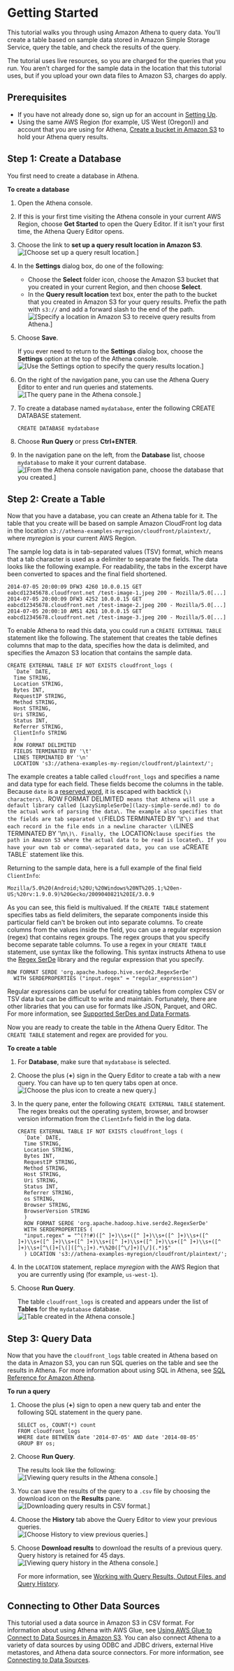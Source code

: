 # Getting Started<a name="getting-started"></a>

This tutorial walks you through using Amazon Athena to query data\. You'll create a table based on sample data stored in Amazon Simple Storage Service, query the table, and check the results of the query\.

The tutorial uses live resources, so you are charged for the queries that you run\. You aren't charged for the sample data in the location that this tutorial uses, but if you upload your own data files to Amazon S3, charges do apply\.

## Prerequisites<a name="prerequisites"></a>
+ If you have not already done so, sign up for an account in [Setting Up](setting-up.md)\.
+ Using the same AWS Region \(for example, US West \(Oregon\)\) and account that you are using for Athena, [Create a bucket in Amazon S3](https://docs.aws.amazon.com/AmazonS3/latest/user-guide/create-bucket.html) to hold your Athena query results\.

## Step 1: Create a Database<a name="step-1-create-a-database"></a>

You first need to create a database in Athena\.

**To create a database**

1. Open the Athena console\.

1. If this is your first time visiting the Athena console in your current AWS Region, choose **Get Started** to open the Query Editor\. If it isn't your first time, the Athena Query Editor opens\.

1. Choose the link to **set up a query result location in Amazon S3**\.  
![\[Choose set up a query result location.\]](http://docs.aws.amazon.com/athena/latest/ug/images/getting-started-choose-set-up-query-location.png)

1. In the **Settings** dialog box, do one of the following:
   + Choose the **Select** folder icon, choose the Amazon S3 bucket that you created in your current Region, and then choose **Select**\.
   + In the **Query result location** text box, enter the path to the bucket that you created in Amazon S3 for your query results\. Prefix the path with `s3://` and add a forward slash to the end of the path\.  
![\[Specify a location in Amazon S3 to receive query results from Athena.\]](http://docs.aws.amazon.com/athena/latest/ug/images/getting-started-setting-results-location.png)

1. Choose **Save**\.

   If you ever need to return to the **Settings** dialog box, choose the **Settings** option at the top of the Athena console\.  
![\[Use the Settings option to specify the query results location.\]](http://docs.aws.amazon.com/athena/latest/ug/images/getting-started-settings.png)

1. On the right of the navigation pane, you can use the Athena Query Editor to enter and run queries and statements\.  
![\[The query pane in the Athena console.\]](http://docs.aws.amazon.com/athena/latest/ug/images/getting-started-query-pane.png)

1. To create a database named `mydatabase`, enter the following CREATE DATABASE statement\.

   ```
   CREATE DATABASE mydatabase
   ```

1. Choose **Run Query** or press **Ctrl\+ENTER**\.

1. In the navigation pane on the left, from the **Database** list, choose `mydatabase` to make it your current database\.  
![\[From the Athena console navigation pane, choose the database that you created.\]](http://docs.aws.amazon.com/athena/latest/ug/images/getting-started-choose-database.png)

## Step 2: Create a Table<a name="step-2-create-a-table"></a>

Now that you have a database, you can create an Athena table for it\. The table that you create will be based on sample Amazon CloudFront log data in the location `s3://athena-examples-myregion/cloudfront/plaintext/`, where *myregion* is your current AWS Region\.

The sample log data is in tab\-separated values \(TSV\) format, which means that a tab character is used as a delimiter to separate the fields\. The data looks like the following example\. For readability, the tabs in the excerpt have been converted to spaces and the final field shortened\. 

```
2014-07-05 20:00:09 DFW3 4260 10.0.0.15 GET eabcd12345678.cloudfront.net /test-image-1.jpeg 200 - Mozilla/5.0[...]
2014-07-05 20:00:09 DFW3 4252 10.0.0.15 GET eabcd12345678.cloudfront.net /test-image-2.jpeg 200 - Mozilla/5.0[...]
2014-07-05 20:00:10 AMS1 4261 10.0.0.15 GET eabcd12345678.cloudfront.net /test-image-3.jpeg 200 - Mozilla/5.0[...]
```

To enable Athena to read this data, you could run a `CREATE EXTERNAL TABLE` statement like the following\. The statement that creates the table defines columns that map to the data, specifies how the data is delimited, and specifies the Amazon S3 location that contains the sample data\. 

```
CREATE EXTERNAL TABLE IF NOT EXISTS cloudfront_logs (
  `Date` DATE,
  Time STRING,
  Location STRING,
  Bytes INT,
  RequestIP STRING,
  Method STRING,
  Host STRING,
  Uri STRING,
  Status INT,
  Referrer STRING,
  ClientInfo STRING
  ) 
  ROW FORMAT DELIMITED
  FIELDS TERMINATED BY '\t'
  LINES TERMINATED BY '\n'
  LOCATION 's3://athena-examples-my-region/cloudfront/plaintext/';
```

The example creates a table called `cloudfront_logs` and specifies a name and data type for each field\. These fields become the columns in the table\. Because `date` is a [reserved word](reserved-words.md#list-of-ddl-reserved-words), it is escaped with backtick \(`\) characters\. `ROW FORMAT DELIMITED` means that Athena will use a default library called [LazySimpleSerDe](lazy-simple-serde.md) to do the actual work of parsing the data\. The example also specifies that the fields are tab separated \(`FIELDS TERMINATED BY '\t'`\) and that each record in the file ends in a newline character \(`LINES TERMINATED BY '\n`\)\. Finally, the `LOCATION` clause specifies the path in Amazon S3 where the actual data to be read is located\. If you have your own tab or comma\-separated data, you can use a `CREATE TABLE` statement like this\.

Returning to the sample data, here is a full example of the final field `ClientInfo`:

```
Mozilla/5.0%20(Android;%20U;%20Windows%20NT%205.1;%20en-US;%20rv:1.9.0.9)%20Gecko/2009040821%20IE/3.0.9
```

As you can see, this field is multivalued\. If the `CREATE TABLE` statement specifies tabs as field delimiters, the separate components inside this particular field can't be broken out into separate columns\. To create columns from the values inside the field, you can use a regular expression \(regex\) that contains regex groups\. The regex groups that you specify become separate table columns\. To use a regex in your `CREATE TABLE` statement, use syntax like the following\. This syntax instructs Athena to use the [Regex SerDe](regex-serde.md) library and the regular expression that you specify\.

```
ROW FORMAT SERDE 'org.apache.hadoop.hive.serde2.RegexSerDe'
  WITH SERDEPROPERTIES ("input.regex" = "regular_expression")
```

Regular expressions can be useful for creating tables from complex CSV or TSV data but can be difficult to write and maintain\. Fortunately, there are other libraries that you can use for formats like JSON, Parquet, and ORC\. For more information, see [Supported SerDes and Data Formats](supported-serdes.md)\.

Now you are ready to create the table in the Athena Query Editor\. The `CREATE TABLE` statement and regex are provided for you\.

**To create a table**

1. For **Database**, make sure that `mydatabase` is selected\.

1. Choose the plus \(**\+**\) sign in the Query Editor to create a tab with a new query\. You can have up to ten query tabs open at once\.  
![\[Choose the plus icon to create a new query.\]](http://docs.aws.amazon.com/athena/latest/ug/images/getting-started-new-query-tab.png)

1. In the query pane, enter the following `CREATE EXTERNAL TABLE` statement\. The regex breaks out the operating system, browser, and browser version information from the `ClientInfo` field in the log data\.

   ```
   CREATE EXTERNAL TABLE IF NOT EXISTS cloudfront_logs (
     `Date` DATE,
     Time STRING,
     Location STRING,
     Bytes INT,
     RequestIP STRING,
     Method STRING,
     Host STRING,
     Uri STRING,
     Status INT,
     Referrer STRING,
     os STRING,
     Browser STRING,
     BrowserVersion STRING
     ) 
     ROW FORMAT SERDE 'org.apache.hadoop.hive.serde2.RegexSerDe'
     WITH SERDEPROPERTIES (
     "input.regex" = "^(?!#)([^ ]+)\\s+([^ ]+)\\s+([^ ]+)\\s+([^ ]+)\\s+([^ ]+)\\s+([^ ]+)\\s+([^ ]+)\\s+([^ ]+)\\s+([^ ]+)\\s+([^ ]+)\\s+[^\(]+[\(]([^\;]+).*\%20([^\/]+)[\/](.*)$"
     ) LOCATION 's3://athena-examples-myregion/cloudfront/plaintext/';
   ```

1. In the `LOCATION` statement, replace *myregion* with the AWS Region that you are currently using \(for example, `us-west-1`\)\. 

1. Choose **Run Query**\.

   The table `cloudfront_logs` is created and appears under the list of **Tables** for the `mydatabase` database\.  
![\[Table created in the Athena console.\]](http://docs.aws.amazon.com/athena/latest/ug/images/getting-started-cf-logs-table-created.png)

## Step 3: Query Data<a name="step-3-query-data"></a>

Now that you have the `cloudfront_logs` table created in Athena based on the data in Amazon S3, you can run SQL queries on the table and see the results in Athena\. For more information about using SQL in Athena, see [SQL Reference for Amazon Athena](ddl-sql-reference.md)\.

**To run a query**

1. Choose the plus \(**\+**\) sign to open a new query tab and enter the following SQL statement in the query pane\.

   ```
   SELECT os, COUNT(*) count
   FROM cloudfront_logs
   WHERE date BETWEEN date '2014-07-05' AND date '2014-08-05'
   GROUP BY os;
   ```

1. Choose **Run Query**\.

   The results look like the following:  
![\[Viewing query results in the Athena console.\]](http://docs.aws.amazon.com/athena/latest/ug/images/results.png)

1. You can save the results of the query to a `.csv` file by choosing the download icon on the **Results** pane\.  
![\[Downloading query results in CSV format.\]](http://docs.aws.amazon.com/athena/latest/ug/images/getting-started-query-results-download-csv.png)

1. Choose the **History** tab above the Query Editor to view your previous queries\.  
![\[Choose History to view previous queries.\]](http://docs.aws.amazon.com/athena/latest/ug/images/getting-started-history.png)

1. Choose **Download results** to download the results of a previous query\. Query history is retained for 45 days\.  
![\[Viewing query history in the Athena console.\]](http://docs.aws.amazon.com/athena/latest/ug/images/getting-started-history-tab.png)

   For more information, see [Working with Query Results, Output Files, and Query History](querying.md)\.

## Connecting to Other Data Sources<a name="getting-started-other-data-sources"></a>

This tutorial used a data source in Amazon S3 in CSV format\. For information about using Athena with AWS Glue, see [Using AWS Glue to Connect to Data Sources in Amazon S3](data-sources-glue.md)\. You can also connect Athena to a variety of data sources by using ODBC and JDBC drivers, external Hive metastores, and Athena data source connectors\. For more information, see [Connecting to Data Sources](work-with-data-stores.md)\.